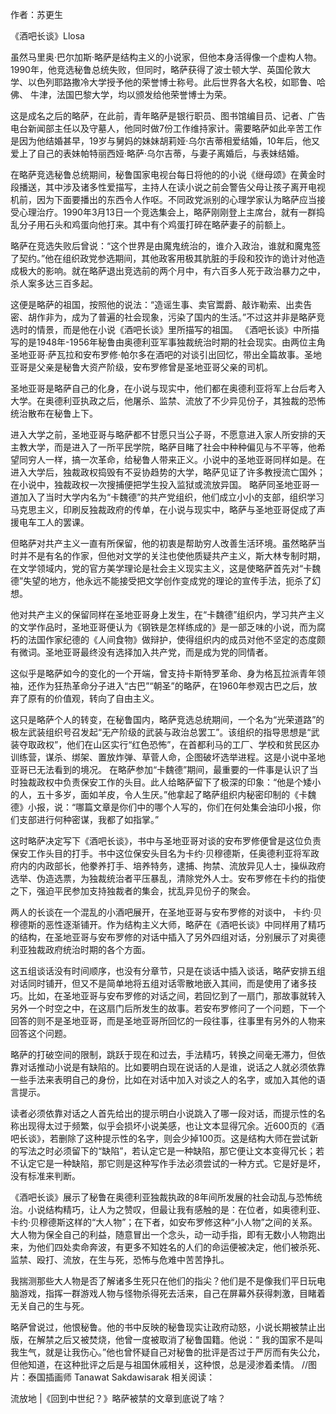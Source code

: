 作者：苏更生

《酒吧长谈》Llosa

虽然马里奥·巴尔加斯·略萨是结构主义的小说家，但他本身活得像一个虚构人物。1990年，他竞选秘鲁总统失败，但同时，略萨获得了波士顿大学、英国伦敦大学、以色列耶路撒冷大学授予他的荣誉博士称号。此后世界各大名校，如耶鲁、哈佛、 牛津，法国巴黎大学，均以颁发给他荣誉博士为荣。

这是成名之后的略萨，在此前，青年略萨是银行职员、图书馆编目员、记者、广告电台新闻部主任以及守墓人，他同时做7份工作维持家计。需要略萨如此辛苦工作是因为他结婚甚早，19岁与舅妈的妹妹胡莉娅·乌尔吉蒂相爱结婚，10年后，他又爱上了自己的表妹帕特丽西娅·略萨·乌尔吉蒂，与妻子离婚后，与表妹结婚。

在略萨竞选秘鲁总统期间，秘鲁国家电视台每日将他的的小说《继母颂》在黄金时段播送，其中涉及诸多性爱描写，主持人在读小说之前会警告父母让孩子离开电视机前，因为下面要播出的东西令人作呕。不同政党派别的心理学家认为略萨应当接受心理治疗。1990年3月13日一个竞选集会上，略萨刚刚登上主席台，就有一群捣乱分子用石头和鸡蛋向他打来。其中有个鸡蛋打碎在略萨妻子的前额上。

略萨在竞选失败后曾说：“这个世界是由魔鬼统治的，谁介入政治，谁就和魔鬼签了契约。”他在组织政党参选期间，其他政客用极其肮脏的手段和狡诈的诡计对他造成极大的影响。就在略萨退出竞选前的两个月中，有六百多人死于政治暴力之中，杀人案多达三百多起。

这便是略萨的祖国，按照他的说法：“造谣生事、卖官鬻爵、敲诈勒索、出卖告密、胡作非为，成为了普遍的社会现象，污染了国内的生活。”不过这并非是略萨竞选时的情景，而是他在小说《酒吧长谈》里所描写的祖国。 《酒吧长谈》中所描写的是1948年-1956年秘鲁由奥德利亚军事独裁统治时期的社会现实。由两位主角圣地亚哥·萨瓦拉和安布罗修·帕尔多在酒吧的对谈引出回忆，带出全篇故事。圣地亚哥是父亲是秘鲁大资产阶级，安布罗修曾是圣地亚哥父亲的司机。

圣地亚哥是略萨自己的化身，在小说与现实中，他们都在奥德利亚将军上台后考入大学。在奥德利亚执政之后，他屠杀、监禁、流放了不少异见份子，其独裁的恐怖统治散布在秘鲁上下。

进入大学之前，圣地亚哥与略萨都不甘愿只当公子哥，不愿意进入家人所安排的天主教大学，而是进入了一所平民学院，略萨目睹了社会中种种偏见与不平等，他希望同穷人一样，搞一次革命，给秘鲁人带来正义。小说中的圣地亚哥同样如是。在进入大学后，独裁政权捣毁有不妥协趋势的大学，略萨见证了许多教授流亡国外；在小说中，独裁政权一次搜捕便把学生投入监狱或流放异国。 略萨同圣地亚哥一道加入了当时大学内名为“卡魏德”的共产党组织，他们成立小小的支部，组织学习马克思主义，印刷反独裁政府的传单，在小说与现实中，略萨与圣地亚哥促成了声援电车工人的罢课。

但略萨对共产主义一直有所保留，他的初衷是帮助穷人改善生活环境。虽然略萨当时并不是有名的作家，但他对文学的关注也使他质疑共产主义，斯大林专制时期，在文学领域内，党的官方美学理论是社会主义现实主义，这是使略萨首先对“卡魏德”失望的地方，他永远不能接受把文学创作变成党的理论的宣传手法，扼杀了幻想。

他对共产主义的保留同样在圣地亚哥身上发生，在“卡魏德”组织内，学习共产主义的文学作品时，圣地亚哥便认为《钢铁是怎样练成的》是一部乏味的小说，而为腐朽的法国作家纪德的《人间食物》做辩护，使得组织内的成员对他不坚定的态度颇有微词。圣地亚哥最终没有选择加入共产党，而是成为党的同情者。

这似乎是略萨如今的变化的一个开端，曾支持卡斯特罗革命、身为格瓦拉派青年领袖，还作为狂热革命分子进入“古巴”“朝圣”的略萨，在1960年参观古巴之后，放弃了原有的价值观，转向了自由主义。

这只是略萨个人的转变，在秘鲁国内，略萨竞选总统期间，一个名为“光荣道路”的极左武装组织号召发起“无产阶级的武装与政治总罢工”。该组织的指导思想是“武装夺取政权”，他们在山区实行“红色恐怖”，在首都利马的工厂、学校和贫民区办训练营，谋杀、绑架、置放炸弹、草菅人命，企图破坏选举进程。这是小说中圣地亚哥已无法看到的境况。 在略萨参加“卡魏德”期间，最重要的一件事是认识了当时独裁政权中负责保安工作的头目。此人给略萨留下了极深的印象：“他是个矮小的人，五十多岁，面如羊皮，令人生厌。”他拿起了略萨组织内秘密印制的《卡魏德》小报，说：“哪篇文章是你们中的哪个人写的，你们在何处集会油印小报，你们支部进行何种密谋，我都了如指掌。”

这时略萨决定写下《酒吧长谈》，书中与圣地亚哥对谈的安布罗修便曾是这位负责保安工作头目的打手。书中这位保安头目名为卡约·贝穆德斯，任奥德利亚将军政府内的内政部长，他豢养打手、培养特务，逮捕、拘禁、流放异见人士，操纵政府选举、伪造选票，为独裁统治者平压暴乱，清除党外人士。安布罗修在卡约的指使之下，强迫平民参加支持独裁者的集会，扰乱异见份子的聚会。

两人的长谈在一个混乱的小酒吧展开，在圣地亚哥与安布罗修的对谈中， 卡约·贝穆德斯的恶性逐渐铺开。作为结构主义大师，略萨在《酒吧长谈》中同样用了精巧的结构，在圣地亚哥与安布罗修的对话中插入了另外四组对话，分别展示了对奥德利亚独裁政府统治时期的各个方面。

这五组谈话没有时间顺序，也没有分章节，只是在谈话中插入谈话，略萨安排五组对话同时铺开，但又不是简单地将五组对话零散地嵌入其间，而是使用了诸多技巧。比如，在圣地亚哥与安布罗修的对话之间，若回忆到了一扇门，那故事就转入另外一个时空之中，在这扇门后所发生的故事。若安布罗修问了一个问题，下一个回答的则不是圣地亚哥，而是圣地亚哥所回忆的一段往事，往事里有另外的人物来回答这个问题。

略萨的打破空间的限制，跳跃于现在和过去，手法精巧，转换之间毫无滞力，但依靠对话推动小说是有缺陷的。比如要明白现在说话的人是谁，说话之人就必须依靠一些手法来表明自己的身份，比如在对话中加入对谈之人的名字，或加入其他的语言提示。

读者必须依靠对话之人首先给出的提示明白小说跳入了哪一段对话，而提示性的名称出现得太过于频繁，似乎会损坏小说美感，也让文本显得冗余。近600页的《酒吧长谈》，若删除了这种提示性的名字，则会少掉100页。这是结构大师在尝试新的写法之时必须留下的“缺陷”，若认定它是一种缺陷，那它便让文本变得冗长；若不认定它是一种缺陷，那它则是这种写作手法必须尝试的一种方式。它是好是坏，没有标准来判断。

《酒吧长谈》展示了秘鲁在奥德利亚独裁执政的8年间所发展的社会动乱与恐怖统治。小说结构精巧，让人为之赞叹，但最让我有感触的是：在位者，如奥德利亚、卡约·贝穆德斯这样的“大人物”；在下者，如安布罗修这种“小人物”之间的关系。大人物为保全自己的利益，随意冒出一个念头，动一动手指，即有无数小人物跑出来，为他们四处卖命奔波，有更多不知姓名的人们的命运便被决定，他们被杀死、监禁、殴打、流放，在生与死，恐怖与危难中苦苦挣扎。

我揣测那些大人物是否了解诸多生死只在他们的指尖？他们是不是像我们平日玩电脑游戏，指挥一群游戏人物与怪物杀得死去活来，自己在屏幕外获得刺激，目睹着无关自己的生与死。

略萨曾说过，他恨秘鲁。他的书中反映的秘鲁现实让政府动怒，小说长期被禁止出版，在解禁之后又被焚烧，他曾一度被取消了秘鲁国籍。他说：“ 我的国家不是叫我生气，就是让我伤心。”他也曾怀疑自己对秘鲁的批评是否过于严厉而有失公允，但他知道，在这种批评之后是与祖国休戚相关，这种恨，总是浸渗着柔情。 //图片：泰国插画师 Tanawat Sakdawisarak 相关阅读：

流放地 |《回到中世纪？》略萨被禁的文章到底说了啥？ 
